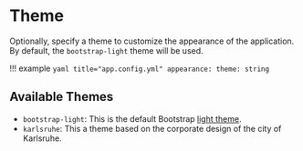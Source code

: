 # Theme

Optionally, specify a theme to customize the appearance of the application. By default, the `bootstrap-light` theme will be used.

!!! example
    ```yaml title="app.config.yml"
    appearance:
        theme: string
    ```

## Available Themes

* `bootstrap-light`: This is the default Bootstrap [light theme](https://getbootstrap.com/docs/5.3/customize/color-modes/).
* `karlsruhe`: This a theme based on the corporate design of the city of Karlsruhe.
